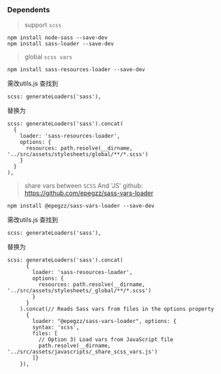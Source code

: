 ### Dependents

> support `scss`
```
npm install node-sass --save-dev
npm install sass-loader --save-dev
```

> global `scss vars`
```
npm install sass-resources-loader --save-dev
```
需改utils.js 查找到
```
scss: generateLoaders('sass'),
```
替换为
```
scss: generateLoaders('sass').concat(
  {
    loader: 'sass-resources-loader',
    options: {
      resources: path.resolve(__dirname, '../src/assets/stylesheets/global/**/*.scss')
    }
  }
),
```
> share vars between `SCSS` And 'JS'
github: https://github.com/epegzz/sass-vars-loader
```
npm install @epegzz/sass-vars-loader --save-dev
```
需改utils.js 查找到
```
scss: generateLoaders('sass'),
```
替换为
```
scss: generateLoaders('sass').concat(
      {
        loader: 'sass-resources-loader',
        options: {
          resources: path.resolve(__dirname, '../src/assets/stylesheets/_global/**/*.scss')
        }
      }
    ).concat(// Reads Sass vars from files in the options property
      {
        loader: "@epegzz/sass-vars-loader", options: {
        syntax: 'scss',
        files: [
          // Option 3) Load vars from JavaScript file
          path.resolve(__dirname, '../src/assets/javascripts/_share_scss_vars.js')
        ]}
    }),
```



